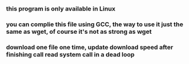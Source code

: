 ### this program is only available in Linux
### you can complie this file using GCC, the way to use it just the same as wget, of course it's not as strong as wget
### download one file one time, update download speed after finishing call read system call in a dead loop
